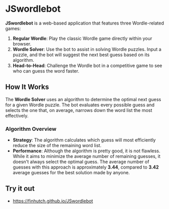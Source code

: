 # JSwordlebot

**JSwordlebot** is a web-based application that features three Wordle-related games:

1. **Regular Wordle**: Play the classic Wordle game directly within your browser.
2. **Wordle Solver**: Use the bot to assist in solving Wordle puzzles. Input a puzzle, and the bot will suggest the next best guess based on its algorithm.
3. **Head-to-Head**: Challenge the Wordle bot in a competitive game to see who can guess the word faster.

## How It Works

The **Wordle Solver** uses an algorithm to determine the optimal next guess for a given Wordle puzzle. The bot evaluates every possible guess and selects the one that, on average, narrows down the word list the most effectively. 

### Algorithm Overview

- **Strategy**: The algorithm calculates which guess will most efficiently reduce the size of the remaining word list.
- **Performance**: Although the algorithm is pretty good, it is not flawless. While it aims to minimize the average number of remaining guesses, it doesn't always select the optimal guess. The average number of guesses with this approach is approximately **3.44**, compared to **3.42** average guesses for the best solution made by anyone.


## Try it out

- https://finhutch.github.io/JSwordlebot
